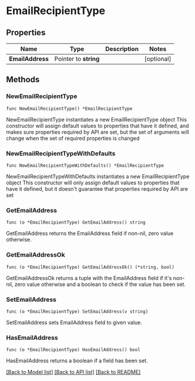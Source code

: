 # EmailRecipientType

## Properties

Name | Type | Description | Notes
------------ | ------------- | ------------- | -------------
**EmailAddress** | Pointer to **string** |  | [optional] 

## Methods

### NewEmailRecipientType

`func NewEmailRecipientType() *EmailRecipientType`

NewEmailRecipientType instantiates a new EmailRecipientType object
This constructor will assign default values to properties that have it defined,
and makes sure properties required by API are set, but the set of arguments
will change when the set of required properties is changed

### NewEmailRecipientTypeWithDefaults

`func NewEmailRecipientTypeWithDefaults() *EmailRecipientType`

NewEmailRecipientTypeWithDefaults instantiates a new EmailRecipientType object
This constructor will only assign default values to properties that have it defined,
but it doesn't guarantee that properties required by API are set

### GetEmailAddress

`func (o *EmailRecipientType) GetEmailAddress() string`

GetEmailAddress returns the EmailAddress field if non-nil, zero value otherwise.

### GetEmailAddressOk

`func (o *EmailRecipientType) GetEmailAddressOk() (*string, bool)`

GetEmailAddressOk returns a tuple with the EmailAddress field if it's non-nil, zero value otherwise
and a boolean to check if the value has been set.

### SetEmailAddress

`func (o *EmailRecipientType) SetEmailAddress(v string)`

SetEmailAddress sets EmailAddress field to given value.

### HasEmailAddress

`func (o *EmailRecipientType) HasEmailAddress() bool`

HasEmailAddress returns a boolean if a field has been set.


[[Back to Model list]](../README.md#documentation-for-models) [[Back to API list]](../README.md#documentation-for-api-endpoints) [[Back to README]](../README.md)


